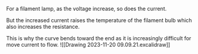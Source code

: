 
For a filament lamp, as the voltage increase, so does the current.

But the increased current raises the temperature of the filament bulb which also increases the resistance.

This is why the curve bends toward the end as it is increasingly difficult for move current to flow.
![[Drawing 2023-11-20 09.09.21.excalidraw]]